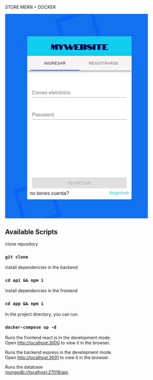 STORE MERN + DOCKER

![captura de la app](./.readme-static/readme.png)

## Available Scripts

clone repository
### `git clone`

install dependencies in the backend
### `cd api && npm i`

install dependencies in the frontend
### `cd app && npm i`

In the project directory, you can run:

### `docker-compose up -d`

Runs the frontend react js in the development mode.<br>
Open [http://localhost:3000](http://localhost:3000) to view it in the browser.

Runs the backend express in the development mode.<br>
Open [http://localhost:3001](http://localhost:3000) to view it in the browser.

Runs the database<br>
[mongodb://localhost:27018/api](mongodb://localhost:27018/api).
